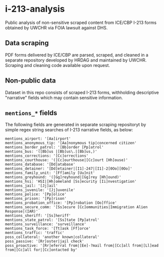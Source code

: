 #  i-213-analysis

Public analysis of non-sensitive scraped content from ICE/CBP I-213 forms obtained by UWCHR via FOIA lawsuit against DHS.

## Data scraping

PDF forms delivered by ICE/CBP are parsed, scraped, and cleaned in a separate repository developed by HRDAG and maintained by UWCHR. Scraping and cleaning code available upon request.

## Non-public data

Dataset in this repo consists of scraped I-213 forms, withholding descriptive "narrative" fields which may contain sensitive information.

## `mentions_*` fields

The following fields are generated in separate scraping repositoryt by simple regex string searches of I-213 narrative fields, as below:

```
mentions_airport: '[Aa]irport'
mentions_anonymous_tip: '[Aa]nonymous tip|concerned citizen'
mentions_border_patrol: '[Bb]order [Pp]atrol'
mentions_bus: '([Bb]us |[Bb]us\.|[Bb]us,)'
mentions_corrections: '[Cc]orrections'
mentions_courthouse: '([Cc]ourthouse|[Cc]ourt [Hh]ouse)'
mentions_database: '[Dd]atabase'
mentions_detainer: '[Dd]etainer|[I1]-247|[I1]-2[0Oo][0Oo]'
mentions_family_unit: '[Ff]amily [Uu]nit'
mentions_greyhound: '([Gg]reyhound|[Gg]rey [Hh]ound)'
mentions_hsi: 'HSI|[Hh]omeland [Ss]ecurity [Ii]nvestigation'
mentions_jail: '[Jj]ail'
mentions_juvenile: '[Jj]uvenile'
mentions_police: '[Pp]olice'
mentions_prison: '[Pp]rison'
mentions_probation_office: '[Pp]robation [Oo]ffice'
mentions_secure_comm: '[Ss]ecure [Cc]ommunities|Immigration Alien Response|(IAR)'
mentions_sheriff: '[Ss]heriff'
mentions_state_patrol: '[Ss]tate [Pp]atrol'
mentions_surveillance: 'surveillance'
mentions_task_force: '[Tt]ask [Ff]orce'
mentions_traffic: 'traffic'
poss_collateral: 'another known|collateral'
poss_passive: '[Rr]oster|jail check' 
poss_proactive: '[Rr]eferral from|[Ee]-?mail from|[Cc]all from|[Ll]ead from|[Cc]all for|[Cc]ontacted by'
```